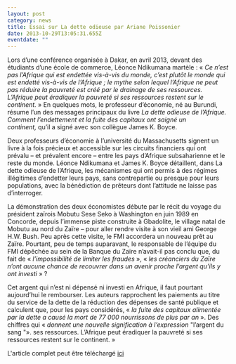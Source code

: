 ```yaml
---
layout: post
category: news
title: Essai sur La dette odieuse par Ariane Poissonier
date: 2013-10-29T13:05:31.655Z
eventdate: ""
---
```

Lors d’une conférence organisée à Dakar, en avril 2013, devant des étudiants d’une école de commerce, Léonce Ndikumana martèle : « *Ce n’est pas l’Afrique qui est endettée vis-à-vis du monde, c’est plutôt le monde qui est endetté vis-à-vis de l’Afrique ; le mythe selon lequel l’Afrique ne peut pas réduire la pauvreté est créé par le drainage de ses ressources. L’Afrique peut éradiquer la pauvreté si ses ressources restent sur le continent.* » En quelques mots, le professeur d’économie, né au Burundi, résume l’un des messages principaux du livre *La dette odieuse de l’Afrique. Comment l’endettement et la fuite des capitaux ont saigné un continent,* qu’il a signé avec son collègue James K. Boyce.

Deux professeurs d’économie à l’université du Massachusetts signent un livre à la fois précieux et accessible sur les circuits financiers qui ont prévalu – et prévalent encore – entre les pays d’Afrique subsaharienne et le reste du monde. Léonce Ndikumana et James K. Boyce détaillent, dans La dette odieuse de l’Afrique, les mécanismes qui ont permis à des régimes illégitimes d’endetter leurs pays, sans contrepartie ou presque pour leurs populations, avec la bénédiction de prêteurs dont l’attitude ne laisse pas d’interroger.

La démonstration des deux économistes débute par le récit du voyage du président zaïrois Mobutu Sese Seko à Washington en juin 1989 en Concorde, depuis l’immense piste construite à Gbadolite, le village natal de Mobutu au nord du Zaïre – pour aller rendre visite à son vieil ami George H.W. Bush. Peu après cette visite, le FMI accordera un nouveau prêt au Zaïre. Pourtant, peu de temps auparavant, le responsable de l’équipe du FMI dépêchée au sein de la Banque du Zaïre n’avait-il pas conclu que, du fait de « *l’impossibilité de limiter les fraudes* », « *les créanciers du Zaïre n’ont aucune chance de recouvrer dans un avenir proche l’argent qu’ils y ont investi* » ?

Cet argent qui n’est ni dépensé ni investi en Afrique, il faut pourtant aujourd’hui le rembourser. Les auteurs rapprochent les paiements au titre du service de la dette de la réduction des dépenses de santé publique et calculent que, pour les pays considérés, « *la fuite des capitaux alimentée par la dette a causé la mort de 77 000 nourrissons de plus par an* ». Des chiffres qui « *donnent une nouvelle signification à l’expression* "l’argent du sang "». ses ressources. L’Afrique peut éradiquer la pauvreté si ses ressources restent sur le continent. » 

L'article complet peut être téléchargé [ici](http://www.rfi.fr/mfi/20131029-vous-avez-dit-dette-odieuse-afrique "essai")